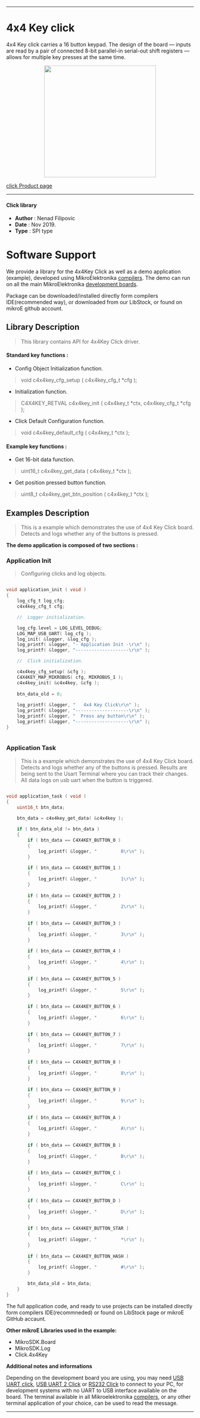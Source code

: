 
---
# 4x4 Key click

4x4 Key click carries a 16 button keypad. The design of the board — inputs are read by a pair of connected 8-bit parallel-in serial-out shift registers — allows for multiple key presses at the same time.

<p align="center">
  <img src="http://download.mikroe.com/images/click_for_ide/4x4key_click.png" height=300px>
</p>

[click Product page](<https://www.mikroe.com/4x4-key-click>)

---


#### Click library 

- **Author**        : Nenad Filipovic
- **Date**          : Nov 2019.
- **Type**          : SPI type


# Software Support

We provide a library for the 4x4Key Click 
as well as a demo application (example), developed using MikroElektronika 
[compilers](http://shop.mikroe.com/compilers). 
The demo can run on all the main MikroElektronika [development boards](http://shop.mikroe.com/development-boards).

Package can be downloaded/installed directly form compilers IDE(recommended way), or downloaded from our LibStock, or found on mikroE github account. 

## Library Description

> This library contains API for 4x4Key Click driver.

#### Standard key functions :

- Config Object Initialization function.
> void c4x4key_cfg_setup ( c4x4key_cfg_t *cfg ); 
 
- Initialization function.
> C4X4KEY_RETVAL c4x4key_init ( c4x4key_t *ctx, c4x4key_cfg_t *cfg );

- Click Default Configuration function.
> void c4x4key_default_cfg ( c4x4key_t *ctx );


#### Example key functions :

- Get 16-bit data function.
> uint16_t c4x4key_get_data ( c4x4key_t *ctx );
 
- Get position pressed button function.
> uint8_t c4x4key_get_btn_position ( c4x4key_t *ctx );

## Examples Description

>
> This is a example which demonstrates the use of 4x4 Key Click board. 
> Detects and logs whether any of the buttons is pressed.
> 

**The demo application is composed of two sections :**

### Application Init 

>
> Configuring clicks and log objects.
> 

```c

void application_init ( void )
{
    log_cfg_t log_cfg;
    c4x4key_cfg_t cfg;

    //  Logger initialization.

    log_cfg.level = LOG_LEVEL_DEBUG;
    LOG_MAP_USB_UART( log_cfg );
    log_init( &logger, &log_cfg );
    log_printf( &logger, "- Application Init -\r\n" );
    log_printf( &logger, "--------------------\r\n" );

    //  Click initialization.

    c4x4key_cfg_setup( &cfg );
    C4X4KEY_MAP_MIKROBUS( cfg, MIKROBUS_1 );
    c4x4key_init( &c4x4key, &cfg );
    
    btn_data_old = 0;
    
    log_printf( &logger, "   4x4 Key Click\r\n" );
    log_printf( &logger, "--------------------\r\n" );
    log_printf( &logger, "  Press any button\r\n" );
    log_printf( &logger, "--------------------\r\n" );
}
  
```

### Application Task

>
> This is a example which demonstrates the use of 4x4 Key Click board.
> Detects and logs whether any of the buttons is pressed.
> Results are being sent to the Usart Terminal
> where you can track their changes.
> All data logs on usb uart when the button is triggered.
> 

```c

void application_task ( void )
{
    uint16_t btn_data;
    
    btn_data = c4x4key_get_data( &c4x4key );

    if ( btn_data_old != btn_data )
    {
        if ( btn_data == C4X4KEY_BUTTON_0 )
        {
            log_printf( &logger, "         0\r\n" );
        }
        
        if ( btn_data == C4X4KEY_BUTTON_1 )
        {
            log_printf( &logger, "         1\r\n" );
        }
        
        if ( btn_data == C4X4KEY_BUTTON_2 )
        {
            log_printf( &logger, "         2\r\n" );
        }
        
        if ( btn_data == C4X4KEY_BUTTON_3 )
        {
            log_printf( &logger, "         3\r\n" );
        }
        
        if ( btn_data == C4X4KEY_BUTTON_4 )
        {
            log_printf( &logger, "         4\r\n" );
        }
        
        if ( btn_data == C4X4KEY_BUTTON_5 )
        {
            log_printf( &logger, "         5\r\n" );
        }
        
        if ( btn_data == C4X4KEY_BUTTON_6 )
        {
            log_printf( &logger, "         6\r\n" );
        }
        
        if ( btn_data == C4X4KEY_BUTTON_7 )
        {
            log_printf( &logger, "         7\r\n" );
        }
        
        if ( btn_data == C4X4KEY_BUTTON_8 )
        {
            log_printf( &logger, "         8\r\n" );
        }
        
        if ( btn_data == C4X4KEY_BUTTON_9 )
        {
            log_printf( &logger, "         9\r\n" );
        }
        
        if ( btn_data == C4X4KEY_BUTTON_A )
        {
            log_printf( &logger, "         A\r\n" );
        }
        
        if ( btn_data == C4X4KEY_BUTTON_B )
        {
            log_printf( &logger, "         B\r\n" );
        }
        
        if ( btn_data == C4X4KEY_BUTTON_C )
        {
            log_printf( &logger, "         C\r\n" );
        }
        
        if ( btn_data == C4X4KEY_BUTTON_D )
        {
            log_printf( &logger, "         D\r\n" );
        }
        
        if ( btn_data == C4X4KEY_BUTTON_STAR )
        {
            log_printf( &logger, "         *\r\n" );
        }
        
        if ( btn_data == C4X4KEY_BUTTON_HASH )
        {
            log_printf( &logger, "         #\r\n" );
        }

        btn_data_old = btn_data;
    }
} 

```

The full application code, and ready to use projects can be  installed directly form compilers IDE(recommneded) or found on LibStock page or mikroE GitHub accaunt.

**Other mikroE Libraries used in the example:** 

- MikroSDK.Board
- MikroSDK.Log
- Click.4x4Key

**Additional notes and informations**

Depending on the development board you are using, you may need 
[USB UART click](http://shop.mikroe.com/usb-uart-click), 
[USB UART 2 Click](http://shop.mikroe.com/usb-uart-2-click) or 
[RS232 Click](http://shop.mikroe.com/rs232-click) to connect to your PC, for 
development systems with no UART to USB interface available on the board. The 
terminal available in all Mikroelektronika 
[compilers](http://shop.mikroe.com/compilers), or any other terminal application 
of your choice, can be used to read the message.



---
